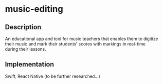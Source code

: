 # music-editing

## Description

An educational app and tool for music teachers that enables them to digitize their music and mark their students' scores with markings in real-time during their lessons. 

## Implementation
Swift, React Native (to be further researched...)